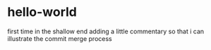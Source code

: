 # hello-world
first time in the shallow end
adding a little commentary so that i can illustrate the commit merge process
